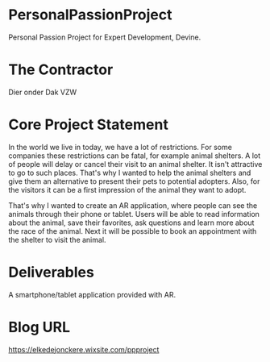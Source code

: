 # PersonalPassionProject
Personal Passion Project for Expert Development, Devine.

# The Contractor
Dier onder Dak VZW

# Core Project Statement
In the world we live in today, we have a lot of restrictions. For some companies these restrictions can be fatal, for example animal shelters. A lot of people will delay or cancel their visit to an animal shelter. It isn't attractive to go to such places. That's why I wanted to help the animal shelters and give them an alternative to present their pets to potential adopters. Also, for the visitors it can be a first impression of the animal they want to adopt. 

That's why I wanted to create an AR application, where people can see the animals through their phone or tablet. Users will be able to read information about the animal, save their favorites, ask questions and learn more about the race of the animal. Next it will be possible to book an appointment with the shelter to visit the animal.

# Deliverables
A smartphone/tablet application provided with AR.

# Blog URL
https://elkedejonckere.wixsite.com/ppproject
